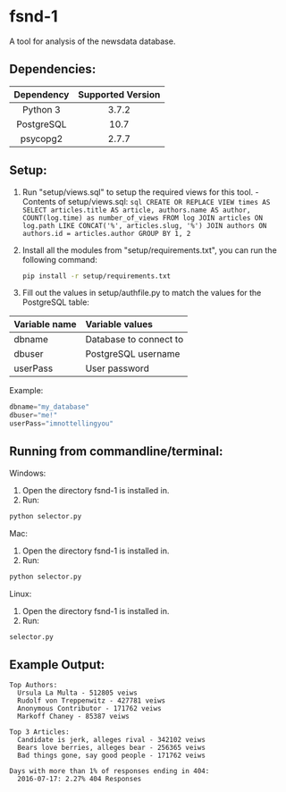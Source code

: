 # fsnd-1
A tool for analysis of the newsdata database.

## Dependencies:
  | Dependency | Supported Version |
  | :--------: | :---------------: |
  | Python 3   | 3.7.2             |
  | PostgreSQL | 10.7              |
  | psycopg2   | 2.7.7             |


## Setup:
  1. Run "setup/views.sql" to setup the required views for this tool.
    - Contents of setup/views.sql:
    ``` sql
    CREATE OR REPLACE VIEW times AS
      SELECT articles.title AS article,
             authors.name AS author,
             COUNT(log.time) as number_of_views
      FROM log
      JOIN articles
      ON log.path LIKE CONCAT('%', articles.slug, '%')
      JOIN authors
      ON authors.id = articles.author
      GROUP BY 1, 2
    ```

  2. Install all the modules from "setup/requirements.txt", you can run the following command:
       ```bash
       pip install -r setup/requirements.txt
       ```

  3. Fill out the values in setup/authfile.py to match the values for the PostgreSQL table:


  | Variable name | Variable values        |
  | :------------ | :-------------         |
  | dbname        | Database to connect to |
  | dbuser        | PostgreSQL username    |
  | userPass      | User password          |


  Example:
```python
dbname="my_database"
dbuser="me!"
userPass="imnottellingyou"
```


## Running from commandline/terminal:
Windows:
  1. Open the directory fsnd-1 is installed in.
  2. Run:
   ```bash
   python selector.py
  ```

Mac:
  1. Open the directory fsnd-1 is installed in.
  2. Run:
  ```bash
  python selector.py
  ```

Linux:
  1. Open the directory fsnd-1 is installed in.
  2. Run:
   ```bash
   selector.py
   ```

## Example Output:

```
Top Authors:
  Ursula La Multa - 512805 veiws
  Rudolf von Treppenwitz - 427781 veiws
  Anonymous Contributor - 171762 veiws
  Markoff Chaney - 85387 veiws

Top 3 Articles:
  Candidate is jerk, alleges rival - 342102 veiws
  Bears love berries, alleges bear - 256365 veiws
  Bad things gone, say good people - 171762 veiws

Days with more than 1% of responses ending in 404:
  2016-07-17: 2.27% 404 Responses
```
